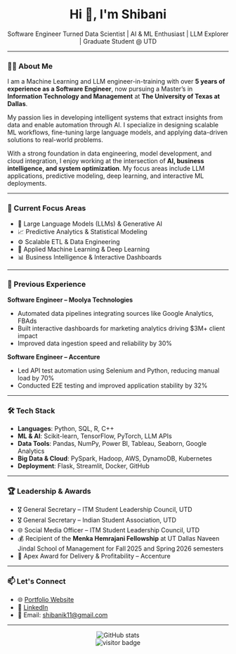 <h1 align="center">Hi 👋, I'm Shibani</h1>

<p align="center">
  Software Engineer Turned Data Scientist | AI & ML Enthusiast | LLM Explorer | Graduate Student @ UTD
</p>

---

### 👩‍💼 About Me

I am a Machine Learning and LLM engineer-in-training with over **5 years of experience as a Software Engineer**, now pursuing a Master’s in **Information Technology and Management** at **The University of Texas at Dallas**.

My passion lies in developing intelligent systems that extract insights from data and enable automation through AI. I specialize in designing scalable ML workflows, fine-tuning large language models, and applying data-driven solutions to real-world problems.

With a strong foundation in data engineering, model development, and cloud integration, I enjoy working at the intersection of **AI, business intelligence, and system optimization**. My focus areas include LLM applications, predictive modeling, deep learning, and interactive ML deployments.

---

### 🧠 Current Focus Areas

- 🤖 Large Language Models (LLMs) & Generative AI  
- 📈 Predictive Analytics & Statistical Modeling  
- ⚙️ Scalable ETL & Data Engineering  
- 🧮 Applied Machine Learning & Deep Learning  
- 📊 Business Intelligence & Interactive Dashboards  

---

### 💼 Previous Experience

**Software Engineer – Moolya Technologies**  
- Automated data pipelines integrating sources like Google Analytics, FBAds  
- Built interactive dashboards for marketing analytics driving $3M+ client impact  
- Improved data ingestion speed and reliability by 30%

**Software Engineer – Accenture**  
- Led API test automation using Selenium and Python, reducing manual load by 70%  
- Conducted E2E testing and improved application stability by 32%

---

### 🛠️ Tech Stack

- **Languages**: Python, SQL, R, C++  
- **ML & AI**: Scikit-learn, TensorFlow, PyTorch, LLM APIs  
- **Data Tools**: Pandas, NumPy, Power BI, Tableau, Seaborn, Google Analytics  
- **Big Data & Cloud**: PySpark, Hadoop, AWS, DynamoDB, Kubernetes  
- **Deployment**: Flask, Streamlit, Docker, GitHub  

---

### 🏆 Leadership & Awards

- 🎖️ General Secretary – ITM Student Leadership Council, UTD
- 🎖️ General Secretary – Indian Student Association, UTD  
- 🌐 Social Media Officer – ITM Student Leadership Council, UTD  
- 💰 Recipient of the **Menka Hemrajani Fellowship** at UT Dallas Naveen Jindal School of Management for Fall 2025 and Spring 2026 semesters
- 🥇 Apex Award for Delivery & Profitability – Accenture

---

### 📫 Let's Connect

- 🌐 [Portfolio Website](https://shibani.github.io)  
- 💼 [LinkedIn](https://linkedin.com/in/Shibani-Kumar11/)  
- 📧 Email: shibanik11@gmail.com  

---

<p align="center">
  <img src="https://github-readme-stats.vercel.app/api?username=shibani-11&show_icons=true&theme=radical" alt="GitHub stats"/>
  <br />
  <img src="https://visitor-badge.laobi.icu/badge?page_id=shibani-11.shibani-11" alt="visitor badge"/>
</p>

